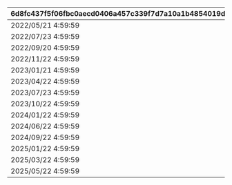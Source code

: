 |6d8fc437f5f06fbc0aecd0406a457c339f7d7a10a1b4854019d3d28279dc46ba|d18f714bf19713d4232f44ea6541b73a9bc6a63a3b50d4aad313310f1ffa3679|d776eea73ad078f7588d77b34fa07998278bf107b2fb28200d700e9402fd44d0|ca554b11241ba070cd544dcd61509c112b5741e33639ccd6cb7bdf85be61ac73|1975c8c7a5b3c45484b32ea7c79dd6fedaf7531fa62e7b1b85db2bcc56a5dab4|2bab9cb06cf727964430a9d9d617b714e6ca87e9bcfaa2bc53b351f99aa121e6|
| --- | --- | --- | --- | --- | --- |
|2022/05/21 4:59:59|2022/05/25 14:59:59|2022/05/17 5:00:00|2022/05/22 4:59:59|32001|2022/05/15 15:00:00|
|2022/07/23 4:59:59|2022/07/27 14:59:59|2022/07/19 5:00:00|2022/07/24 4:59:59|32002|2022/07/15 18:00:00|
|2022/09/20 4:59:59|2022/09/24 14:59:59|2022/09/16 5:00:00|2022/09/21 4:59:59|32003|2022/09/15 18:00:00|
|2022/11/22 4:59:59|2022/11/26 14:59:59|2022/11/18 5:00:00|2022/11/23 4:59:59|32004|2022/11/15 18:00:00|
|2023/01/21 4:59:59|2023/01/25 14:59:59|2023/01/17 5:00:00|2023/01/22 4:59:59|32005|2023/01/15 18:00:00|
|2023/04/22 4:59:59|2023/04/26 14:59:59|2023/04/18 5:00:00|2023/04/23 4:59:59|32006|2023/04/15 18:00:00|
|2023/07/23 4:59:59|2023/07/27 14:59:59|2023/07/19 5:00:00|2023/07/24 4:59:59|32007|2023/07/15 18:00:00|
|2023/10/22 4:59:59|2023/10/26 14:59:59|2023/10/18 5:00:00|2023/10/23 4:59:59|32008|2023/10/15 18:00:00|
|2024/01/22 4:59:59|2024/01/26 14:59:59|2024/01/18 5:00:00|2024/01/23 4:59:59|32009|2024/01/15 18:00:00|
|2024/06/22 4:59:59|2024/06/26 14:59:59|2024/06/18 5:00:00|2024/06/23 4:59:59|32010|2024/06/15 18:00:00|
|2024/09/22 4:59:59|2024/09/26 14:59:59|2024/09/18 5:00:00|2024/09/23 4:59:59|32011|2024/09/15 18:00:00|
|2025/01/22 4:59:59|2025/01/26 14:59:59|2025/01/18 5:00:00|2025/01/23 4:59:59|32012|2025/01/15 18:00:00|
|2025/03/22 4:59:59|2025/03/26 14:59:59|2025/03/18 5:00:00|2025/03/23 4:59:59|32013|2025/03/15 18:00:00|
|2025/05/22 4:59:59|2025/05/26 14:59:59|2025/05/18 5:00:00|2025/05/23 4:59:59|32014|2025/05/15 18:00:00|